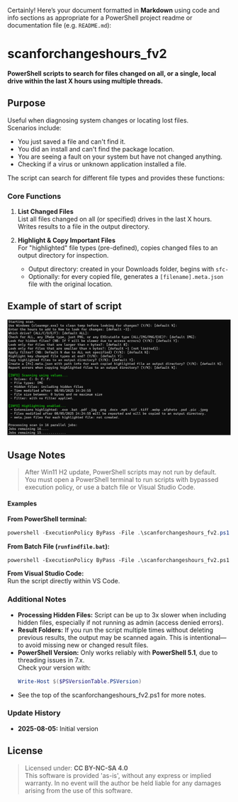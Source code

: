 Certainly! Here’s your document formatted in **Markdown** using code and info sections as appropriate for a PowerShell project readme or documentation file (e.g. `README.md`):

# scanforchangeshours_fv2

**PowerShell scripts to search for files changed on all, or a single, local drive within the last X hours using multiple threads.**

## Purpose

Useful when diagnosing system changes or locating lost files.  
Scenarios include:

- You just saved a file and can't find it.
- You did an install and can't find the package location.
- You are seeing a fault on your system but have not changed anything.
- Checking if a virus or unknown application installed a file.

The script can search for different file types and provides these functions:

### Core Functions

1. **List Changed Files**  
   List all files changed on all (or specified) drives in the last X hours. Writes results to a file in the output directory.

2. **Highlight & Copy Important Files**  
   For "highlighted" file types (pre-defined), copies changed files to an output directory for inspection.

   - Output directory: created in your Downloads folder, begins with `sfc-`
   - Optionally: for every copied file, generates a `[filename].meta.json` file with the original location.
  
## Example of start of script

![My diagram](example1.png)

## Usage Notes

> After Win11 H2 update, PowerShell scripts may not run by default.  
> You must open a PowerShell terminal to run scripts with bypassed execution policy, or use a batch file or Visual Studio Code.

#### Examples

**From PowerShell terminal:**  
```powershell
powershell -ExecutionPolicy ByPass -File .\scanforchangeshours_fv2.ps1
```
**From Batch File (`runfindfile.bat`):**  
```batch
powershell -ExecutionPolicy ByPass -File .\scanforchangeshours_fv2.ps1
```
**From Visual Studio Code:**  
Run the script directly within VS Code.

### Additional Notes

- **Processing Hidden Files:** Script can be up to 3x slower when including hidden files, especially if not running as admin (access denied errors).
- **Result Folders:** If you run the script multiple times without deleting previous results, the output may be scanned again. This is intentional—to avoid missing new or changed result files.
- **PowerShell Version:** Only works reliably with **PowerShell 5.1**, due to threading issues in 7.x.  
  Check your version with:
  ```powershell
  Write-Host $($PSVersionTable.PSVersion)
  ```
- See the top of the scanforchangeshours_fv2.ps1  for more notes.

### Update History

- **2025-08-05:** Initial version

## License

> Licensed under: **CC BY-NC-SA 4.0**  
> This software is provided 'as-is', without any express or implied warranty. In no event will the author be held liable for any damages arising from the use of this software.
